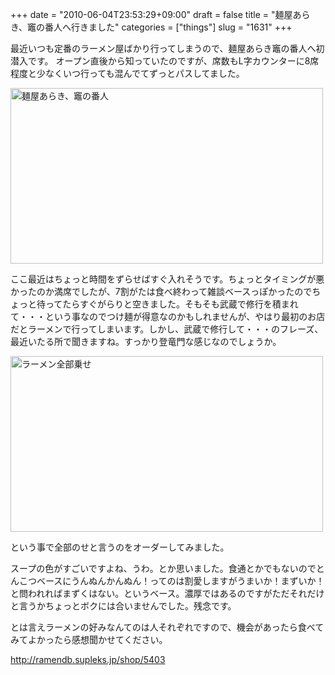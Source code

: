 +++
date = "2010-06-04T23:53:29+09:00"
draft = false
title = "麺屋あらき、竈の番人へ行きました"
categories = ["things"]
slug = "1631"
+++

最近いつも定番のラーメン屋ばかり行ってしまうので、麺屋あらき竈の番人へ初潜入です。
オープン直後から知っていたのですが、席数もL字カウンターに8席程度と少なくいつ行っても混んでてずっとパスしてました。

<a title="麺屋あらき、竈の番人 by けるる, on Flickr" href="https://www.flickr.com/photos/keruru/4666194886/"><img src="https://farm5.static.flickr.com/4006/4666194886_8c9287bc48.jpg" alt="麺屋あらき、竈の番人" width="500" height="281" /></a>

ここ最近はちょっと時間をずらせばすぐ入れそうです。ちょっとタイミングが悪かったのか満席でしたが、7割がたは食べ終わって雑談ベースっぽかったのでちょっと待ってたらすぐがらりと空きました。そもそも武蔵で修行を積まれて・・・という事なのでつけ麺が得意なのかもしれませんが、やはり最初のお店だとラーメンで行ってしまいます。しかし、武蔵で修行して・・・のフレーズ、最近いたる所で聞きますね。すっかり登竜門な感じなのでしょうか。

<a title="ラーメン全部乗せ by けるる, on Flickr" href="https://www.flickr.com/photos/keruru/4665555887/"><img src="https://farm5.static.flickr.com/4008/4665555887_49c80ac7c4.jpg" alt="ラーメン全部乗せ" width="500" height="281" /></a>

という事で全部のせと言うのをオーダーしてみました。

スープの色がすごいですよね、うわ。とか思いました。食通とかでもないのでとんこつベースにうんぬんかんぬん！ってのは割愛しますがうまいか！まずいか！と問われればまずくはない。というベース。濃厚ではあるのですがただそれだけと言うかちょっとボクには合いませんでした。残念です。

とは言えラーメンの好みなんてのは人それぞれですので、機会があったら食べてみてよかったら感想聞かせてください。

<a href="http://ramendb.supleks.jp/shop/5403">http://ramendb.supleks.jp/shop/5403</a>
